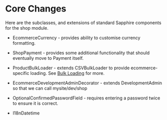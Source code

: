 # Core Changes

Here are the subclasses, and extensions of standard Sapphire components for the shop module.

 * EcommerceCurrency - provides ability to customise currency formatting.
 * ShopPayment - provides some additional functionality that should eventually move to Payment itself.
 * ProductBulkLoader - extends CSVBulkLoader to provide ecommerce-specific loading. See [Bulk Loading](BulkLoading) for more.

 * EcommerceDevelopmentAdminDecorator - extends DevelopmentAdmin so that we can call mysite/dev/shop


 * OptionalConfirmedPasswordField - requires entering a password twice to ensure it is correct.
 
 * I18nDatetime
